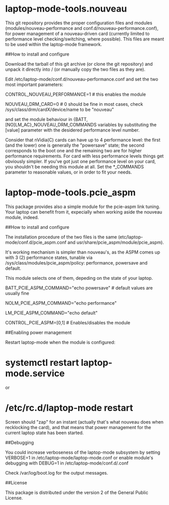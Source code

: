 laptop-mode-tools.nouveau
=================

 This git repository provides the proper configuration files and modules 
 (modules/nouveau-performance and conf.d/nouveau-performance.conf), for power management 
 of a nouveau-driven card (currently limited to performance level checking/switching, where possible). 
 This files are meant to be used within the laptop-mode framework.

##How to install and configure

 Download the tarball of this git archive (or clone the git repository) and unpack it directly into /
 (or manually copy the two files as they are).

 Edit /etc/laptop-mode/conf.d/nouveau-performance.conf and set the two most important parameters:

 CONTROL_NOUVEAU_PERFORMANCE=1   # this enables the module



 NOUVEAU_DRM_CARD=0             # 0 should be fine in most cases, check /sys/class/drm/cardX/device/name to be "nouveau"


 and set the module behaviour in {BATT,[NO]LM_AC}_NOUVEAU_DRM_COMMANDS variables by substituting the [value]
 parameter with the desidered performance level number.

 Consider that nVidia(C) cards can have up to 4 performance level: the first (and the lower) one is generally 
 the "powersave" state; the second corresponds to the boot one and the remaining two are for higher performance 
 requirements.
 For card with less performance levels things get obviously simpler. 
 If you've got just one performance level on your card, you shouldn't be needing this module at all. 
 Set the *_COMMANDS parameter to reasonable values, or in order to fit your needs.

laptop-mode-tools.pcie_aspm
=================
 This package provides also a simple module for the pcie-aspm link tuning. Your laptop can benefit from it, 
 expecially when working aside the nouveau module, indeed.

##How to install and configure

 The installation procedure of the two files is the same (etc/laptop-mode/conf.d/pcie_aspm.conf and 
 usr/share/pcie_aspm/module/pcie_aspm).

 It's working mechanism is simpler than nouveau's, as the ASPM comes up with 3 (2) performance states, 
 tunable via /sys/class/modules/pcie_aspm/policy: performance, powersave and default.
 
 This module selects one of them, depeding on the state of your laptop.
 
  BATT_PCIE_ASPM_COMMAND="echo powersave"     # default values are usually fine
  
  NOLM_PCIE_ASPM_COMMAND="echo performance"
  
  LM_PCIE_ASPM_COMMAND="echo default"
 
  CONTROL_PCIE_ASPM=[0,1]                     # Enables/disables the module
 
##Enabling power management

 Restart laptop-mode when the module is configured:

 # systemctl restart laptop-mode.service 

 or 

 # /etc/rc.d/laptop-mode restart

 Screen should "zap" for an instant (actually that's what nouveau does when recklocking the card), and that means that power management for the current laptop state
 has been started.

##Debugging

 You could increase verboseness of the laptop-mode subsystem by setting VERBOSE=1 in /etc/laptop-mode/laptop-mode.conf
 or enable module's debugging with DEBUG=1 in /etc/laptop-mode/conf.d/<module>.conf

 Check /var/log/boot.log for the output messages.
 
##License

 This package is distributed under the version 2 of the General Public License.
